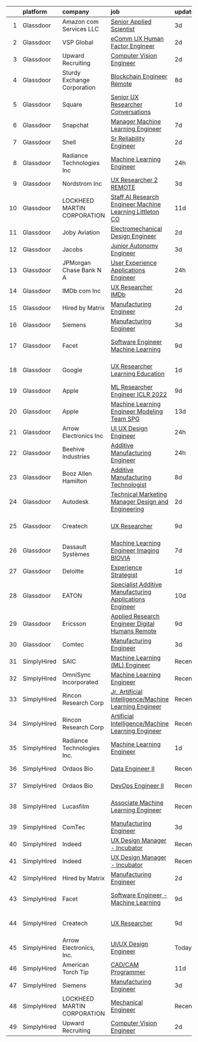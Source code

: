 

|    | platform    | company                     | job                                                                                                                                                                                                                                                                                                                                                                                                                                                                                                                                                                                                                                                                                                                                                                                                                                                                                                                                                                                                                                                                                                                                                                                                                                                                                                                                                                               | update_time   | location                   |
|---:|:------------|:----------------------------|:----------------------------------------------------------------------------------------------------------------------------------------------------------------------------------------------------------------------------------------------------------------------------------------------------------------------------------------------------------------------------------------------------------------------------------------------------------------------------------------------------------------------------------------------------------------------------------------------------------------------------------------------------------------------------------------------------------------------------------------------------------------------------------------------------------------------------------------------------------------------------------------------------------------------------------------------------------------------------------------------------------------------------------------------------------------------------------------------------------------------------------------------------------------------------------------------------------------------------------------------------------------------------------------------------------------------------------------------------------------------------------|:--------------|:---------------------------|
|  1 | Glassdoor   | Amazon com Services LLC     | [Senior Applied Scientist](https://www.glassdoor.com/partner/jobListing.htm?pos=121&ao=1136043&s=58&guid=00000181999ca34683675bbd77b93119&src=GD_JOB_AD&t=SR&vt=w&cs=1_19ced592&cb=1656139588770&jobListingId=1007953430603&jrtk=3-0-1g6cpp8rh28dc001-1g6cpp8s1k268800-c12a849ca62c62d8-)                                                                                                                                                                                                                                                                                                                                                                                                                                                                                                                                                                                                                                                                                                                                                                                                                                                                                                                                                                                                                                                                                         | 3d            | Santa Monica, CA           |
|  2 | Glassdoor   | VSP Global                  | [eComm UX Human Factor Engineer](https://www.glassdoor.com/partner/jobListing.htm?pos=123&ao=1136043&s=58&guid=00000181999ca34683675bbd77b93119&src=GD_JOB_AD&t=SR&vt=w&cs=1_5b9a8fdb&cb=1656139588778&jobListingId=1007957333304&jrtk=3-0-1g6cpp8rh28dc001-1g6cpp8s1k268800-2e1eee29a6ffa372-)                                                                                                                                                                                                                                                                                                                                                                                                                                                                                                                                                                                                                                                                                                                                                                                                                                                                                                                                                                                                                                                                                   | 2d            | California                 |
|  3 | Glassdoor   | Upward Recruiting           | [Computer Vision Engineer](https://www.glassdoor.com/partner/jobListing.htm?pos=105&ao=1136043&s=58&guid=00000181999ca34683675bbd77b93119&src=GD_JOB_AD&t=SR&vt=w&ea=1&cs=1_64c49fee&cb=1656139588768&jobListingId=1007957782508&jrtk=3-0-1g6cpp8rh28dc001-1g6cpp8s1k268800-2e21e2754d8e0a98-)                                                                                                                                                                                                                                                                                                                                                                                                                                                                                                                                                                                                                                                                                                                                                                                                                                                                                                                                                                                                                                                                                    | 2d            | Remote                     |
|  4 | Glassdoor   | Sturdy Exchange Corporation | [Blockchain Engineer  Remote ](https://www.glassdoor.com/partner/jobListing.htm?pos=103&ao=1136043&s=58&guid=00000181999ca34683675bbd77b93119&src=GD_JOB_AD&t=SR&vt=w&ea=1&cs=1_5b9242fc&cb=1656139588768&jobListingId=1007945004698&jrtk=3-0-1g6cpp8rh28dc001-1g6cpp8s1k268800-cfbd5654e5418373-)                                                                                                                                                                                                                                                                                                                                                                                                                                                                                                                                                                                                                                                                                                                                                                                                                                                                                                                                                                                                                                                                                | 8d            | Remote                     |
|  5 | Glassdoor   | Square                      | [Senior UX Researcher  Conversations](https://www.glassdoor.com/partner/jobListing.htm?pos=128&ao=1136043&s=58&guid=00000181999ca34683675bbd77b93119&src=GD_JOB_AD&t=SR&vt=w&cs=1_255339b8&cb=1656139588778&jobListingId=1007960814130&jrtk=3-0-1g6cpp8rh28dc001-1g6cpp8s1k268800-635632c59c92a8bc-)                                                                                                                                                                                                                                                                                                                                                                                                                                                                                                                                                                                                                                                                                                                                                                                                                                                                                                                                                                                                                                                                              | 1d            | Seattle, WA                |
|  6 | Glassdoor   | Snapchat                    | [Manager  Machine Learning Engineer](https://www.glassdoor.com/partner/jobListing.htm?pos=115&ao=1136043&s=58&guid=00000181999ca34683675bbd77b93119&src=GD_JOB_AD&t=SR&vt=w&cs=1_793e9aa1&cb=1656139588769&jobListingId=1007947855290&jrtk=3-0-1g6cpp8rh28dc001-1g6cpp8s1k268800-729ec0b7e938f2c9-)                                                                                                                                                                                                                                                                                                                                                                                                                                                                                                                                                                                                                                                                                                                                                                                                                                                                                                                                                                                                                                                                               | 7d            | Los Angeles, CA            |
|  7 | Glassdoor   | Shell                       | [Sr  Reliability Engineer](https://www.glassdoor.com/partner/jobListing.htm?pos=112&ao=1136043&s=58&guid=00000181999ca34683675bbd77b93119&src=GD_JOB_AD&t=SR&vt=w&cs=1_8ce4e344&cb=1656139588769&jobListingId=1007957372884&jrtk=3-0-1g6cpp8rh28dc001-1g6cpp8s1k268800-10b005668955eb28-)                                                                                                                                                                                                                                                                                                                                                                                                                                                                                                                                                                                                                                                                                                                                                                                                                                                                                                                                                                                                                                                                                         | 2d            | Deer Park, TX              |
|  8 | Glassdoor   | Radiance Technologies Inc   | [Machine Learning Engineer](https://www.glassdoor.com/partner/jobListing.htm?pos=130&ao=1136043&s=58&guid=00000181999ca34683675bbd77b93119&src=GD_JOB_AD&t=SR&vt=w&ea=1&cs=1_0171f12a&cb=1656139588778&jobListingId=1007962804062&jrtk=3-0-1g6cpp8rh28dc001-1g6cpp8s1k268800-9adec5675081e53a-)                                                                                                                                                                                                                                                                                                                                                                                                                                                                                                                                                                                                                                                                                                                                                                                                                                                                                                                                                                                                                                                                                   | 24h           | Beavercreek, OH            |
|  9 | Glassdoor   | Nordstrom Inc               | [UX Researcher 2   REMOTE](https://www.glassdoor.com/partner/jobListing.htm?pos=122&ao=1136043&s=58&guid=00000181999ca34683675bbd77b93119&src=GD_JOB_AD&t=SR&vt=w&cs=1_b2454e84&cb=1656139588778&jobListingId=1007954513235&jrtk=3-0-1g6cpp8rh28dc001-1g6cpp8s1k268800-207b47fc880934c0-)                                                                                                                                                                                                                                                                                                                                                                                                                                                                                                                                                                                                                                                                                                                                                                                                                                                                                                                                                                                                                                                                                         | 3d            | Atlanta, GA                |
| 10 | Glassdoor   | LOCKHEED MARTIN CORPORATION | [Staff AI Research Engineer   Machine Learning   Littleton  CO](https://www.glassdoor.com/partner/jobListing.htm?pos=125&ao=1136043&s=58&guid=00000181999ca34683675bbd77b93119&src=GD_JOB_AD&t=SR&vt=w&cs=1_818226f5&cb=1656139588778&jobListingId=1007937659712&jrtk=3-0-1g6cpp8rh28dc001-1g6cpp8s1k268800-728aebaacf4fc62b-)                                                                                                                                                                                                                                                                                                                                                                                                                                                                                                                                                                                                                                                                                                                                                                                                                                                                                                                                                                                                                                                    | 11d           | Littleton, CO              |
| 11 | Glassdoor   | Joby Aviation               | [Electromechanical Design Engineer](https://www.glassdoor.com/partner/jobListing.htm?pos=118&ao=1136043&s=58&guid=00000181999ca34683675bbd77b93119&src=GD_JOB_AD&t=SR&vt=w&cs=1_2f2e071b&cb=1656139588769&jobListingId=1007956106150&jrtk=3-0-1g6cpp8rh28dc001-1g6cpp8s1k268800-acb599ffedd8eecd-)                                                                                                                                                                                                                                                                                                                                                                                                                                                                                                                                                                                                                                                                                                                                                                                                                                                                                                                                                                                                                                                                                | 2d            | Santa Cruz, CA             |
| 12 | Glassdoor   | Jacobs                      | [Junior Autonomy Engineer](https://www.glassdoor.com/partner/jobListing.htm?pos=110&ao=1136043&s=58&guid=00000181999ca34683675bbd77b93119&src=GD_JOB_AD&t=SR&vt=w&cs=1_78a1384b&cb=1656139588769&jobListingId=1007953719890&jrtk=3-0-1g6cpp8rh28dc001-1g6cpp8s1k268800-7901f76eb2bd5eae-)                                                                                                                                                                                                                                                                                                                                                                                                                                                                                                                                                                                                                                                                                                                                                                                                                                                                                                                                                                                                                                                                                         | 3d            | Beavercreek, OH            |
| 13 | Glassdoor   | JPMorgan Chase Bank  N A    | [User Experience   Applications Engineer](https://www.glassdoor.com/partner/jobListing.htm?pos=106&ao=1136043&s=58&guid=00000181999ca34683675bbd77b93119&src=GD_JOB_AD&t=SR&vt=w&cs=1_725b9d9b&cb=1656139588768&jobListingId=1007962736195&jrtk=3-0-1g6cpp8rh28dc001-1g6cpp8s1k268800-6607245b2d100d86-)                                                                                                                                                                                                                                                                                                                                                                                                                                                                                                                                                                                                                                                                                                                                                                                                                                                                                                                                                                                                                                                                          | 24h           | Apple Valley, CA           |
| 14 | Glassdoor   | IMDb com  Inc               | [UX Researcher  IMDb](https://www.glassdoor.com/partner/jobListing.htm?pos=113&ao=1136043&s=58&guid=00000181999ca34683675bbd77b93119&src=GD_JOB_AD&t=SR&vt=w&cs=1_18284379&cb=1656139588769&jobListingId=1007957418675&jrtk=3-0-1g6cpp8rh28dc001-1g6cpp8s1k268800-c268364bb23a3570-)                                                                                                                                                                                                                                                                                                                                                                                                                                                                                                                                                                                                                                                                                                                                                                                                                                                                                                                                                                                                                                                                                              | 2d            | Remote                     |
| 15 | Glassdoor   | Hired by Matrix             | [Manufacturing Engineer](https://www.glassdoor.com/partner/jobListing.htm?pos=102&ao=1110586&s=58&guid=00000181999ca34683675bbd77b93119&src=GD_JOB_AD&t=SR&vt=w&ea=1&cs=1_16a49e7c&cb=1656139588768&jobListingId=1007956713671&cpc=2CAED5C921A5F994&jrtk=3-0-1g6cpp8rh28dc001-1g6cpp8s1k268800-b0c1dbe3aa49c31d--6NYlbfkN0Ay3KKNjEjIQLzYNrflX5rgo4dHizqVuZJtpWFnF4V68qZX4QnNMBMN-2REr4LWw1HhCojqevYEKW-jV2OQDfxIf_UNRnPNiUyVSGQ6KLGybgaaxQGAL35A4dUvuuasOexn0z4NTx6z76B58mBhSyc3uFzmZpXfrGyVwf2N0M5Lpb5010If8JGhmx73YiQVlOAmPUKWm3oBjzCcXOuqkgXZIQ55qvJvJgjaen5GoFyYs1Hl_kUFHkYbS8mD-Z7y0eG5MiD-LFq-wedny5oP79inLqQ-PBTfd8FmBU0rWqwKTuP21Nd0nUTSPhsUdmQjSbcKq3NE6EOnc4vHflcJlvwM5onYmNg06F0VJsrUJkhHquMLjh5KG1V2TVRvCG9YDKVOUIbSvuLXRdCYjtiymnBOJUKweUBImbHsCyHXS_xIN7kAJqRQo-C1Q2DYCSBVkAkunIwsC_R37UWjzYInrS6591YMEJYiDEtlXI1OFVtNMdq2Foylxl7uIqxE7pQJWn_OEeC7Tb7lBRHZc8eQFFI4SKNNgSlGu9GRviFzjGLVPlDuoh1GJZzM_6WWMyjaKHGrck0iTqr8MTkvBclyqsmvQGqty_B_IsFnqi-u2zrbe9JmjfIvaqaiT-sEp4liFbR4dRbEIZ0Aqot1_dqCOTG9ukpV6JgW7GSqs-aJGw_3QWRq8HfUH8EJQtRY-f_i_rWjrS60HoQdB305rgC0CVLt01WQYBcuBzAZrmONnw0V0CL0xVyWRbHzy4UJdKVgDlvdnGA5IssV4r58Nxua_DME73LY3JNPNn_5OrjI7HBg0S3kCrbqQXAVubf3O3SPeskHjPSIqEVH25wrl7o_nmlL1qZypvth-fdetSw-akFTHZJsU_C3C0urpGt5K7QNUxwylVpOvzXapMIpL5BMLyma7z3-Qg1W6WHGh_xdQ5ppCWg4pm_SYJ8qoOGZnidcK2_GfAzdAq4OwMLczI0a_ofRNmm72Q_7k4Ky7NVebQSlK7Xxn23bfQF8) | 2d            | Painted Post, NY           |
| 16 | Glassdoor   | Siemens                     | [Manufacturing Engineer](https://www.glassdoor.com/partner/jobListing.htm?pos=108&ao=1136043&s=58&guid=00000181999ca34683675bbd77b93119&src=GD_JOB_AD&t=SR&vt=w&ea=1&cs=1_3e8cd55a&cb=1656139588769&jobListingId=1007954823403&jrtk=3-0-1g6cpp8rh28dc001-1g6cpp8s1k268800-c37ba409c5cdbfd9-)                                                                                                                                                                                                                                                                                                                                                                                                                                                                                                                                                                                                                                                                                                                                                                                                                                                                                                                                                                                                                                                                                      | 3d            | Painted Post, NY           |
| 17 | Glassdoor   | Facet                       | [Software Engineer   Machine Learning](https://www.glassdoor.com/partner/jobListing.htm?pos=120&ao=1136043&s=58&guid=00000181999ca34683675bbd77b93119&src=GD_JOB_AD&t=SR&vt=w&ea=1&cs=1_6d7db8a3&cb=1656139588770&jobListingId=1007942852875&jrtk=3-0-1g6cpp8rh28dc001-1g6cpp8s1k268800-d72e5880989bd4aa-)                                                                                                                                                                                                                                                                                                                                                                                                                                                                                                                                                                                                                                                                                                                                                                                                                                                                                                                                                                                                                                                                        | 9d            | San Francisco, CA          |
| 18 | Glassdoor   | Google                      | [UX Researcher  Learning   Education](https://www.glassdoor.com/partner/jobListing.htm?pos=109&ao=1136043&s=58&guid=00000181999ca34683675bbd77b93119&src=GD_JOB_AD&t=SR&vt=w&cs=1_39df2737&cb=1656139588769&jobListingId=1007959780547&jrtk=3-0-1g6cpp8rh28dc001-1g6cpp8s1k268800-df1c80ee7936e630-)                                                                                                                                                                                                                                                                                                                                                                                                                                                                                                                                                                                                                                                                                                                                                                                                                                                                                                                                                                                                                                                                              | 1d            | San Francisco, CA          |
| 19 | Glassdoor   | Apple                       | [ML Researcher   Engineer  ICLR 2022 ](https://www.glassdoor.com/partner/jobListing.htm?pos=104&ao=1136043&s=58&guid=00000181999ca34683675bbd77b93119&src=GD_JOB_AD&t=SR&vt=w&cs=1_971a9f64&cb=1656139588768&jobListingId=1007941705090&jrtk=3-0-1g6cpp8rh28dc001-1g6cpp8s1k268800-507711e5029b08ca-)                                                                                                                                                                                                                                                                                                                                                                                                                                                                                                                                                                                                                                                                                                                                                                                                                                                                                                                                                                                                                                                                             | 9d            | Cupertino, CA              |
| 20 | Glassdoor   | Apple                       | [Machine Learning Engineer  Modeling Team   SPG](https://www.glassdoor.com/partner/jobListing.htm?pos=117&ao=1136043&s=58&guid=00000181999ca34683675bbd77b93119&src=GD_JOB_AD&t=SR&vt=w&cs=1_9a592b7e&cb=1656139588769&jobListingId=1007932976063&jrtk=3-0-1g6cpp8rh28dc001-1g6cpp8s1k268800-455c6a8fae1a93de-)                                                                                                                                                                                                                                                                                                                                                                                                                                                                                                                                                                                                                                                                                                                                                                                                                                                                                                                                                                                                                                                                   | 13d           | Cupertino, CA              |
| 21 | Glassdoor   | Arrow Electronics  Inc      | [UI UX Design Engineer](https://www.glassdoor.com/partner/jobListing.htm?pos=101&ao=1110586&s=58&guid=00000181999ca34683675bbd77b93119&src=GD_JOB_AD&t=SR&vt=w&cs=1_c6ffb8e0&cb=1656139588768&jobListingId=1007962576980&cpc=AC285F3A3ECA6BB0&jrtk=3-0-1g6cpp8rh28dc001-1g6cpp8s1k268800-97f1bd441f46c523--6NYlbfkN0DU7nQRDbH4s4aLIJcXdF8O4sVsxvpk95xASanc1ljvNVyXZw4Rjv6E36cGrb4oUXneXPPcZlooMWRtrmyLgh-VNtFh3EYqOBoUhinndOtPRL7jEE5radhV7fgLjLjaihaeSpYWwqbILj6cWXWVsRHYG17ZngJgQA-Xtu_DmtmPh_3swyve9XE86huQmUkFKS-oR6gQ2gKfluTKx_5xOf-NLRyhJQCflYWlifBc-dAIrTAxFX6yZttDgpqURtglZqJo_lWHgrjGCls6HaPkVCHZwz74CVXcQoNBgMUzKs1cC8xiGYNHZs6xd22Jno9kktFKrVR8msD0okRjDSt7uCr7JwpV__BSmPhSF5Sgn30gZ8kqpfuedlnulR7GKcecNeSASlUG1LkZIU83AoDXJPlq901GjyEJ0xOZarq9lNtv7wM20mY7_qbOdXLuLCkwqJP_SciwprprAPhdjNfC6ipyQARhJjtZM8U4tr1R8HHik4D-f_AY2_K4T11xi3Rd2ED-NQJpQfJmMa4QZ5B0jNYjrfE8s7Kr8WtMUWCjLc2Myg%3D%3D)                                                                                                                                                                                                                                                                                                                                                                                                                                                                           | 24h           | Providence, RI             |
| 22 | Glassdoor   | Beehive Industries          | [Additive Manufacturing Engineer](https://www.glassdoor.com/partner/jobListing.htm?pos=107&ao=1136043&s=58&guid=00000181999ca34683675bbd77b93119&src=GD_JOB_AD&t=SR&vt=w&ea=1&cs=1_0550d5d9&cb=1656139588769&jobListingId=1007962467180&jrtk=3-0-1g6cpp8rh28dc001-1g6cpp8s1k268800-81fdef901ec4dd6e-)                                                                                                                                                                                                                                                                                                                                                                                                                                                                                                                                                                                                                                                                                                                                                                                                                                                                                                                                                                                                                                                                             | 24h           | Denver, CO                 |
| 23 | Glassdoor   | Booz Allen Hamilton         | [Additive Manufacturing Technologist](https://www.glassdoor.com/partner/jobListing.htm?pos=119&ao=1136043&s=58&guid=00000181999ca34683675bbd77b93119&src=GD_JOB_AD&t=SR&vt=w&cs=1_f6e7ab7f&cb=1656139588769&jobListingId=1007945244311&jrtk=3-0-1g6cpp8rh28dc001-1g6cpp8s1k268800-448df93566dec847-)                                                                                                                                                                                                                                                                                                                                                                                                                                                                                                                                                                                                                                                                                                                                                                                                                                                                                                                                                                                                                                                                              | 8d            | Warren, MI                 |
| 24 | Glassdoor   | Autodesk                    | [Technical Marketing Manager  Design and Engineering](https://www.glassdoor.com/partner/jobListing.htm?pos=129&ao=1136043&s=58&guid=00000181999ca34683675bbd77b93119&src=GD_JOB_AD&t=SR&vt=w&cs=1_05a275d2&cb=1656139588778&jobListingId=1007956960616&jrtk=3-0-1g6cpp8rh28dc001-1g6cpp8s1k268800-4443d6a3b82c19a6-)                                                                                                                                                                                                                                                                                                                                                                                                                                                                                                                                                                                                                                                                                                                                                                                                                                                                                                                                                                                                                                                              | 2d            | California                 |
| 25 | Glassdoor   | Createch                    | [UX Researcher](https://www.glassdoor.com/partner/jobListing.htm?pos=124&ao=1136043&s=58&guid=00000181999ca34683675bbd77b93119&src=GD_JOB_AD&t=SR&vt=w&ea=1&cs=1_16714e12&cb=1656139588778&jobListingId=1007942486177&jrtk=3-0-1g6cpp8rh28dc001-1g6cpp8s1k268800-f2ce10c15be7bc6a-)                                                                                                                                                                                                                                                                                                                                                                                                                                                                                                                                                                                                                                                                                                                                                                                                                                                                                                                                                                                                                                                                                               | 9d            | San Francisco, CA          |
| 26 | Glassdoor   | Dassault Systèmes           | [Machine Learning Engineer   Imaging  BIOVIA ](https://www.glassdoor.com/partner/jobListing.htm?pos=114&ao=1136043&s=58&guid=00000181999ca34683675bbd77b93119&src=GD_JOB_AD&t=SR&vt=w&cs=1_df6a3024&cb=1656139588769&jobListingId=1007946878279&jrtk=3-0-1g6cpp8rh28dc001-1g6cpp8s1k268800-e38185e06f0e90e3-)                                                                                                                                                                                                                                                                                                                                                                                                                                                                                                                                                                                                                                                                                                                                                                                                                                                                                                                                                                                                                                                                     | 7d            | San Diego, CA              |
| 27 | Glassdoor   | Deloitte                    | [Experience Strategist](https://www.glassdoor.com/partner/jobListing.htm?pos=127&ao=1136043&s=58&guid=00000181999ca34683675bbd77b93119&src=GD_JOB_AD&t=SR&vt=w&cs=1_c5d43a76&cb=1656139588778&jobListingId=1007958459453&jrtk=3-0-1g6cpp8rh28dc001-1g6cpp8s1k268800-90b21840f0137d89-)                                                                                                                                                                                                                                                                                                                                                                                                                                                                                                                                                                                                                                                                                                                                                                                                                                                                                                                                                                                                                                                                                            | 1d            | Seattle, WA                |
| 28 | Glassdoor   | EATON                       | [Specialist   Additive Manufacturing Applications Engineer](https://www.glassdoor.com/partner/jobListing.htm?pos=116&ao=1136043&s=58&guid=00000181999ca34683675bbd77b93119&src=GD_JOB_AD&t=SR&vt=w&cs=1_2ec6782a&cb=1656139588769&jobListingId=1007939776388&jrtk=3-0-1g6cpp8rh28dc001-1g6cpp8s1k268800-9bbfb668a3ac93a3-)                                                                                                                                                                                                                                                                                                                                                                                                                                                                                                                                                                                                                                                                                                                                                                                                                                                                                                                                                                                                                                                        | 10d           | Southfield, MI             |
| 29 | Glassdoor   | Ericsson                    | [Applied Research Engineer  Digital Humans  Remote ](https://www.glassdoor.com/partner/jobListing.htm?pos=111&ao=1136043&s=58&guid=00000181999ca34683675bbd77b93119&src=GD_JOB_AD&t=SR&vt=w&cs=1_6431d9ba&cb=1656139588769&jobListingId=1007942499202&jrtk=3-0-1g6cpp8rh28dc001-1g6cpp8s1k268800-140b016d518edf9e-)                                                                                                                                                                                                                                                                                                                                                                                                                                                                                                                                                                                                                                                                                                                                                                                                                                                                                                                                                                                                                                                               | 9d            | Santa Clara, CA            |
| 30 | Glassdoor   | Comtec                      | [Manufacturing Engineer](https://www.glassdoor.com/partner/jobListing.htm?pos=126&ao=1136043&s=58&guid=00000181999ca34683675bbd77b93119&src=GD_JOB_AD&t=SR&vt=w&ea=1&cs=1_0a0f7763&cb=1656139588778&jobListingId=1007954826163&jrtk=3-0-1g6cpp8rh28dc001-1g6cpp8s1k268800-ec02ca0522a4acf3-)                                                                                                                                                                                                                                                                                                                                                                                                                                                                                                                                                                                                                                                                                                                                                                                                                                                                                                                                                                                                                                                                                      | 3d            | Painted Post, NY           |
| 31 | SimplyHired | SAIC                        | [Machine Learning (ML) Engineer](https://www.simplyhired.com/job/Tub8Xf_WGjA-5QOm12xen5rMMzm82m4WOypaNDAnZTp1Lz0EtRr-6Q?q=generative+engineer)                                                                                                                                                                                                                                                                                                                                                                                                                                                                                                                                                                                                                                                                                                                                                                                                                                                                                                                                                                                                                                                                                                                                                                                                                                    | Recently      | Chantilly, VA              |
| 32 | SimplyHired | OmniSync Incorporated       | [Machine Learning Engineer](https://www.simplyhired.com/job/Ms1rUOOkPUDsS74FgK92f7jngW4kzHcHoT7F_OvtjO8xRlfiq_mzCQ?q=generative+engineer)                                                                                                                                                                                                                                                                                                                                                                                                                                                                                                                                                                                                                                                                                                                                                                                                                                                                                                                                                                                                                                                                                                                                                                                                                                         | Recently      | San Diego, CA              |
| 33 | SimplyHired | Rincon Research Corp        | [Jr. Artificial Intelligence/Machine Learning Engineer](https://www.simplyhired.com/job/cyTClm2emt1e--2opSAEyQWxPq_h_bCVexDxxJl_aexJUgMwFO4I9Q?q=generative+engineer)                                                                                                                                                                                                                                                                                                                                                                                                                                                                                                                                                                                                                                                                                                                                                                                                                                                                                                                                                                                                                                                                                                                                                                                                             | Recently      | Chantilly, VA +3 locations |
| 34 | SimplyHired | Rincon Research Corp        | [Artificial Intelligence/Machine Learning Engineer](https://www.simplyhired.com/job/V6yywjiRQYv3djTgvU1onQwqnsX0T4Ex0SnuajfnqO_gLB7RKrGGXg?q=generative+engineer)                                                                                                                                                                                                                                                                                                                                                                                                                                                                                                                                                                                                                                                                                                                                                                                                                                                                                                                                                                                                                                                                                                                                                                                                                 | Recently      | Chantilly, VA +3 locations |
| 35 | SimplyHired | Radiance Technologies Inc.  | [Machine Learning Engineer](https://www.simplyhired.com/job/AWxQXeIFK1917ioOWC_5KnthczSPCROUmtVXfigUx0cPkzLs5FHLeQ?q=generative+engineer)                                                                                                                                                                                                                                                                                                                                                                                                                                                                                                                                                                                                                                                                                                                                                                                                                                                                                                                                                                                                                                                                                                                                                                                                                                         | 1d            | Beavercreek, OH            |
| 36 | SimplyHired | Ordaos Bio                  | [Data Engineer II](https://www.simplyhired.com/job/VCPKKm8Ut_7VCp4VfJAAtV760ygqviDFgZ91vPfY0Tu_P5lUwYaPng?q=generative+engineer)                                                                                                                                                                                                                                                                                                                                                                                                                                                                                                                                                                                                                                                                                                                                                                                                                                                                                                                                                                                                                                                                                                                                                                                                                                                  | Recently      | New York, NY               |
| 37 | SimplyHired | Ordaos Bio                  | [DevOps Engineer II](https://www.simplyhired.com/job/-EixE0zo7N7VdLa992z23aFz6qtUUkFczlkN5ZXIFpAUv-v3wOxmzg?q=generative+engineer)                                                                                                                                                                                                                                                                                                                                                                                                                                                                                                                                                                                                                                                                                                                                                                                                                                                                                                                                                                                                                                                                                                                                                                                                                                                | Recently      | New York, NY               |
| 38 | SimplyHired | Lucasfilm                   | [Associate Machine Learning Engineer](https://www.simplyhired.com/job/XJTtzorP-cvC9W-T4C3Nbsj0BMgIlQp6ZwvKdhPLZqUll3uPYTuIAQ?q=generative+engineer)                                                                                                                                                                                                                                                                                                                                                                                                                                                                                                                                                                                                                                                                                                                                                                                                                                                                                                                                                                                                                                                                                                                                                                                                                               | Recently      | San Francisco, CA          |
| 39 | SimplyHired | ComTec                      | [Manufacturing Engineer](https://www.simplyhired.com/job/retmOk6Z_YL0LgpS49pK6wFGi1FUC6QfDLpzDgqZ2xmwS3_VAyHk4A?q=generative+engineer)                                                                                                                                                                                                                                                                                                                                                                                                                                                                                                                                                                                                                                                                                                                                                                                                                                                                                                                                                                                                                                                                                                                                                                                                                                            | 3d            | Painted Post, NY           |
| 40 | SimplyHired | Indeed                      | [UX Design Manager - Incubator](https://www.simplyhired.com/job/AHhJM-aDe-NcmNdwvJhb-gPxcmXcCkVLIE75boud2OpFtQMx5R_rYQ?q=generative+engineer)                                                                                                                                                                                                                                                                                                                                                                                                                                                                                                                                                                                                                                                                                                                                                                                                                                                                                                                                                                                                                                                                                                                                                                                                                                     | Recently      | United States              |
| 41 | SimplyHired | Indeed                      | [UX Design Manager - Incubator](https://www.simplyhired.com/job/AHhJM-aDe-NcmNdwvJhb-gPxcmXcCkVLIE75boud2OpFtQMx5R_rYQ?q=generative+engineer)                                                                                                                                                                                                                                                                                                                                                                                                                                                                                                                                                                                                                                                                                                                                                                                                                                                                                                                                                                                                                                                                                                                                                                                                                                     | Recently      | United States              |
| 42 | SimplyHired | Hired by Matrix             | [Manufacturing Engineer](https://www.simplyhired.com/job/G1KUVR7g3jhRPgi0vlYBMhCrkQ57KQzmB-nXn0MX744TB5Wbg1VvwA?q=generative+engineer)                                                                                                                                                                                                                                                                                                                                                                                                                                                                                                                                                                                                                                                                                                                                                                                                                                                                                                                                                                                                                                                                                                                                                                                                                                            | 2d            | Painted Post, NY           |
| 43 | SimplyHired | Facet                       | [Software Engineer - Machine Learning](https://www.simplyhired.com/job/rRl7LpYqGiIowLAwzbrNzMgXtXTFbKgtp-z9fo66PKEqX4Q6nYlO_w?q=generative+engineer)                                                                                                                                                                                                                                                                                                                                                                                                                                                                                                                                                                                                                                                                                                                                                                                                                                                                                                                                                                                                                                                                                                                                                                                                                              | 9d            | San Francisco, CA          |
| 44 | SimplyHired | Createch                    | [UX Researcher](https://www.simplyhired.com/job/i7kHaMs_t4HJbJlYlCbNzuzUNip4IiMfa1iEYNfuICNgoGdDox8jZA?q=generative+engineer)                                                                                                                                                                                                                                                                                                                                                                                                                                                                                                                                                                                                                                                                                                                                                                                                                                                                                                                                                                                                                                                                                                                                                                                                                                                     | 9d            | San Francisco, CA          |
| 45 | SimplyHired | Arrow Electronics, Inc.     | [UI/UX Design Engineer](https://www.simplyhired.com/job/IF1e4-30ZUx_1t4qekSlDEwZKLlLzTSIqcQWidHwHeNAFoR2wRWYug?q=generative+engineer)                                                                                                                                                                                                                                                                                                                                                                                                                                                                                                                                                                                                                                                                                                                                                                                                                                                                                                                                                                                                                                                                                                                                                                                                                                             | Today         | Londonderry, NH            |
| 46 | SimplyHired | American Torch Tip          | [CAD/CAM Programmer](https://www.simplyhired.com/job/wn2fbyaBec78acuNdq2eAVR7_spd69UScYMbA_x7q4_mYYN8c7ZLaQ?q=generative+engineer)                                                                                                                                                                                                                                                                                                                                                                                                                                                                                                                                                                                                                                                                                                                                                                                                                                                                                                                                                                                                                                                                                                                                                                                                                                                | 11d           | Bradenton, FL              |
| 47 | SimplyHired | Siemens                     | [Manufacturing Engineer](https://www.simplyhired.com/job/8uZkzYU2gwTnlzo1cX8ZcwLXinQ8zFmljGysyxpsgEYIdd1REs7kzg?q=generative+engineer)                                                                                                                                                                                                                                                                                                                                                                                                                                                                                                                                                                                                                                                                                                                                                                                                                                                                                                                                                                                                                                                                                                                                                                                                                                            | 3d            | Painted Post, NY           |
| 48 | SimplyHired | LOCKHEED MARTIN CORPORATION | [Mechanical Engineer](https://www.simplyhired.com/job/DrdYSViEOJmm8VeD-CAIA2QkqGdQTsm45767GHFQXICe0v2HYKc4dg?q=generative+engineer)                                                                                                                                                                                                                                                                                                                                                                                                                                                                                                                                                                                                                                                                                                                                                                                                                                                                                                                                                                                                                                                                                                                                                                                                                                               | Recently      | Liverpool, NY              |
| 49 | SimplyHired | Upward Recruiting           | [Computer Vision Engineer](https://www.simplyhired.com/job/rkCRw4L7zZyIjOI7zDuN7ivicgLG8hqhk8yOpjOy7-yVCSDmzkL6ow?q=generative+engineer)                                                                                                                                                                                                                                                                                                                                                                                                                                                                                                                                                                                                                                                                                                                                                                                                                                                                                                                                                                                                                                                                                                                                                                                                                                          | 2d            | Remote                     |